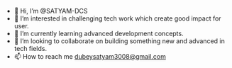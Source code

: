 - 👋 Hi, I’m @SATYAM-DCS
- 👀 I’m interested in challenging tech work which create good impact for user.
- 🌱 I’m currently learning advanced development concepts.
- 💞️ I’m looking to collaborate on building something new and advanced in tech fields.
- 📫 How to reach me dubeysatyam3008@gmail.com

<!---
SATYAM-DCS/SATYAM-DCS is a ✨ special ✨ repository because its `README.md` (this file) appears on your GitHub profile.
You can click the Preview link to take a look at your changes.
--->
